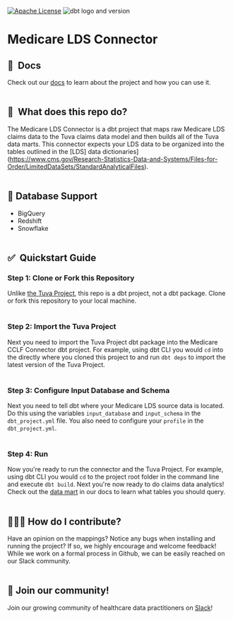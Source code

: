 [![Apache License](https://img.shields.io/badge/License-Apache%202.0-blue.svg)](https://opensource.org/licenses/Apache-2.0) ![dbt logo and version](https://img.shields.io/static/v1?logo=dbt&label=dbt-version&message=1.x&color=orange)

# Medicare LDS Connector

## 🔗  Docs
Check out our [docs](https://thetuvaproject.com/) to learn about the project and how you can use it.
<br/><br/>

## 🧰  What does this repo do?
The Medicare LDS Connector is a dbt project that maps raw Medicare LDS claims data to the Tuva claims data model and then builds all of the Tuva data marts.  This connector expects your LDS data to be organized into the tables outlined in the [LDS] data dictionaries](https://www.cms.gov/Research-Statistics-Data-and-Systems/Files-for-Order/LimitedDataSets/StandardAnalyticalFiles).
<br/><br/>  

## 🔌 Database Support
- BigQuery
- Redshift
- Snowflake
<br/><br/>  

## ✅  Quickstart Guide

### Step 1: Clone or Fork this Repository
Unlike [the Tuva Project](https://github.com/tuva-health/the_tuva_project), this repo is a dbt project, not a dbt package.  Clone or fork this repository to your local machine.
<br/><br/> 

### Step 2: Import the Tuva Project
Next you need to import the Tuva Project dbt package into the Medicare CCLF Connector dbt project.  For example, using dbt CLI you would `cd` into the directly where you cloned this project to and run `dbt deps` to import the latest version of the Tuva Project.
<br/><br/> 

### Step 3: Configure Input Database and Schema
Next you need to tell dbt where your Medicare LDS source data is located.  Do this using the variables `input_database` and `input_schema` in the `dbt_project.yml` file.  You also need to configure your `profile` in the `dbt_project.yml`.
<br/><br/> 

### Step 4: Run
Now you're ready to run the connector and the Tuva Project.  For example, using dbt CLI you would `cd` to the project root folder in the command line and execute `dbt build`.  Next you're now ready to do claims data analytics!  Check out the [data mart](https://thetuvaproject.com/data-marts/about) in our docs to learn what tables you should query.
<br/><br/>

## 🙋🏻‍♀️ How do I contribute?
Have an opinion on the mappings? Notice any bugs when installing and running the project?
If so, we highly encourage and welcome feedback!  While we work on a formal process in Github, we can be easily reached on our Slack community.
<br/><br/>

## 🤝 Join our community!
Join our growing community of healthcare data practitioners on [Slack](https://join.slack.com/t/thetuvaproject/shared_invite/zt-16iz61187-G522Mc2WGA2mHF57e0il0Q)!

